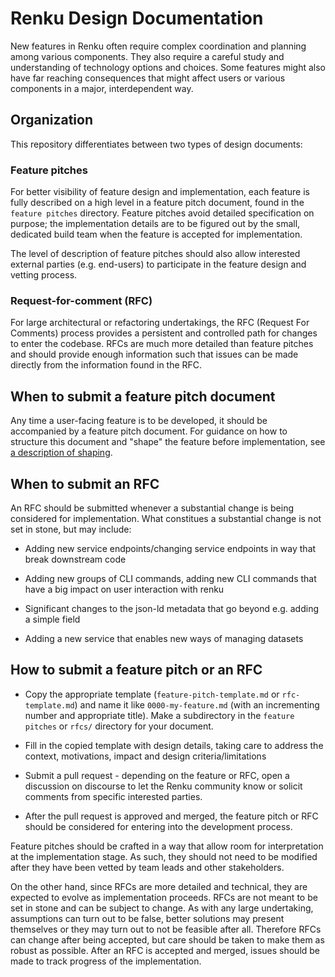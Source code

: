 # Renku Design Documentation

New features in Renku often require complex coordination and planning among
various components. They also require a careful study and understanding of
technology options and choices. Some features might also have far reaching
consequences that might affect users or various components in a major,
interdependent way.

## Organization

This repository differentiates between two types of design documents:

### Feature pitches

For better visibility of feature design and implementation, each feature is
fully described on a high level in a feature pitch document, found in the
`feature pitches` directory. Feature pitches avoid detailed specification on
purpose; the implementation details are to be figured out by the small,
dedicated build team when the feature is accepted for implementation.

The level of description of feature pitches should also allow interested
external parties (e.g. end-users) to participate in the feature design and
vetting process.

### Request-for-comment (RFC)

For large architectural or refactoring undertakings, the RFC (Request For
Comments) process provides a persistent and controlled path for changes to enter
the codebase. RFCs are much more detailed than feature pitches and should
provide enough information such that issues can be made directly from the
information found in the RFC.

## When to submit a feature pitch document

Any time a user-facing feature is to be developed, it should be accompanied by a
feature pitch document. For guidance on how to structure this document and
"shape" the feature before implementation, see [a description of
shaping](https://basecamp.com/shapeup/1.1-chapter-02).

## When to submit an RFC

An RFC should be submitted whenever a substantial change is being considered for
implementation. What constitues a substantial change is not set in stone, but
may include:

- Adding new service endpoints/changing service endpoints in way that break
  downstream code

- Adding new groups of CLI commands, adding new CLI commands that have a big
  impact on user interaction with renku

- Significant changes to the json-ld metadata that go beyond e.g. adding a
  simple field

- Adding a new service that enables new ways of managing datasets

## How to submit a feature pitch or an RFC

- Copy the appropriate template (`feature-pitch-template.md` or
  `rfc-template.md`) and name it like `0000-my-feature.md` (with an incrementing
  number and appropriate title). Make a subdirectory in the `feature pitches` or
  `rfcs/` directory for your document.

- Fill in the copied template with design details, taking care to address the
  context, motivations, impact and design criteria/limitations

- Submit a pull request - depending on the feature or RFC, open a discussion on
  discourse to let the Renku community know or solicit comments from specific
  interested parties.

- After the pull request is approved and merged, the feature pitch or RFC should
  be considered for entering into the development process.

Feature pitches should be crafted in a way that allow room for interpretation at
the implementation stage. As such, they should not need to be modified after they
have been vetted by team leads and other stakeholders.

On the other hand, since RFCs are more detailed and technical, they are expected
to evolve as implementation proceeds. RFCs are not meant to be set in stone and
can be subject to change. As with any large undertaking, assumptions can turn
out to be false, better solutions may present themselves or they may turn out to
not be feasible after all. Therefore RFCs can change after being accepted, but
care should be taken to make them as robust as possible. After an RFC is
accepted and merged, issues should be made to track progress of the
implementation.
